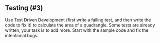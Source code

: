 ## Testing (#3)

Use Test Driven Development (first write a failing test, and then write the
code to fix it) to calculate the area of a quadrangle. Some tests are already
written, your task is to add more. Start with the sample code and fix the
intentional bugs.